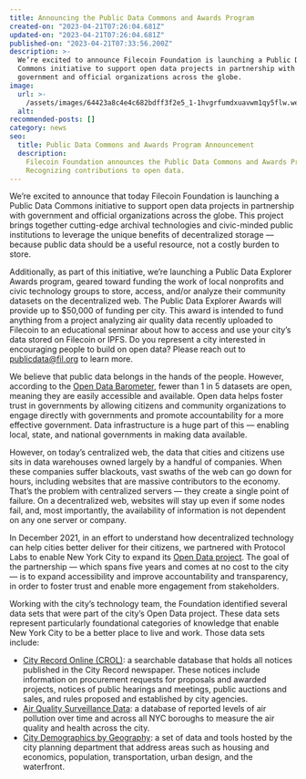 ```yaml
---
title: Announcing the Public Data Commons and Awards Program
created-on: "2023-04-21T07:26:04.681Z"
updated-on: "2023-04-21T07:26:04.681Z"
published-on: "2023-04-21T07:33:56.200Z"
description: >-
  We’re excited to announce Filecoin Foundation is launching a Public Data
  Commons initiative to support open data projects in partnership with
  government and official organizations across the globe.
image:
  url: >-
    /assets/images/64423a8c4e4c682bdff3f2e5_1-1hvgrfumdxuavwm1qy5flw.webp
  alt:
recommended-posts: []
category: news
seo:
  title: Public Data Commons and Awards Program Announcement
  description:
    Filecoin Foundation announces the Public Data Commons and Awards Program.
    Recognizing contributions to open data.
---
```


We’re excited to announce that today Filecoin Foundation is launching a Public Data Commons initiative to support open data projects in partnership with government and official organizations across the globe. This project brings together cutting-edge archival technologies and civic-minded public institutions to leverage the unique benefits of decentralized storage — because public data should be a useful resource, not a costly burden to store.

Additionally, as part of this initiative, we’re launching a Public Data Explorer Awards program, geared toward funding the work of local nonprofits and civic technology groups to store, access, and/or analyze their community datasets on the decentralized web. The Public Data Explorer Awards will provide up to $50,000 of funding per city. This award is intended to fund anything from a project analyzing air quality data recently uploaded to Filecoin to an educational seminar about how to access and use your city’s data stored on Filecoin or IPFS. Do you represent a city interested in encouraging people to build on open data? Please reach out to [publicdata@fil.org](mailto:publicdata@fil.org) to learn more.

We believe that public data belongs in the hands of the people. However, according to the [Open Data Barometer](https://opendatabarometer.org/leadersedition/report/#executive-summary), fewer than 1 in 5 datasets are open, meaning they are easily accessible and available. Open data helps foster trust in governments by allowing citizens and community organizations to engage directly with governments and promote accountability for a more effective government. Data infrastructure is a huge part of this — enabling local, state, and national governments in making data available.

However, on today’s centralized web, the data that cities and citizens use sits in data warehouses owned largely by a handful of companies. When these companies suffer blackouts, vast swaths of the web can go down for hours, including websites that are massive contributors to the economy. That’s the problem with centralized servers — they create a single point of failure. On a decentralized web, websites will stay up even if some nodes fail, and, most importantly, the availability of information is not dependent on any one server or company.

In December 2021, in an effort to understand how decentralized technology can help cities better deliver for their citizens, we partnered with Protocol Labs to enable New York City to expand its [Open Data project](https://opendata.cityofnewyork.us/). The goal of the partnership — which spans five years and comes at no cost to the city — is to expand accessibility and improve accountability and transparency, in order to foster trust and enable more engagement from stakeholders.

Working with the city’s technology team, the Foundation identified several data sets that were part of the city’s Open Data project. These data sets represent particularly foundational categories of knowledge that enable New York City to be a better place to live and work. Those data sets include:

- [City Record Online (CROL)](https://www1.nyc.gov/site/dcas/about/city-record.page#:~:text=The%20City%20Record%20Online%20%28CROL%29%20is%20a%20fully,official%20rules%20proposed%20and%20adopted%20by%20city%20agencies.): a searchable database that holds all notices published in the City Record newspaper. These notices include information on procurement requests for proposals and awarded projects, notices of public hearings and meetings, public auctions and sales, and rules proposed and established by city agencies.
- [Air Quality Surveillance Data](https://data.cityofnewyork.us/Environment/Air-Quality/c3uy-2p5r): a database of reported levels of air pollution over time and across all NYC boroughs to measure the air quality and health across the city.
- [City Demographics by Geography](https://www1.nyc.gov/site/planning/data-maps/nyc-population/geographic-reference.page): a set of data and tools hosted by the city planning department that address areas such as housing and economics, population, transportation, urban design, and the waterfront.
